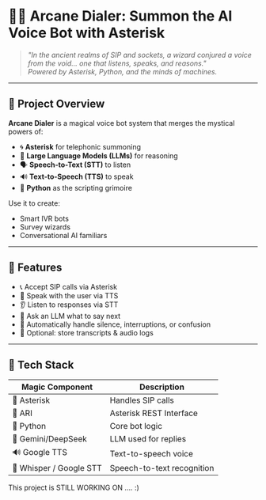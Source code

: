 
# 🧙‍♂️ Arcane Dialer: Summon the AI Voice Bot with Asterisk

> _"In the ancient realms of SIP and sockets, a wizard conjured a voice from the void... one that listens, speaks, and reasons."_  
> _Powered by Asterisk, Python, and the minds of machines._

---

## 🧭 Project Overview

**Arcane Dialer** is a magical voice bot system that merges the mystical powers of:

- 🌀 **Asterisk** for telephonic summoning
- 🧠 **Large Language Models (LLMs)** for reasoning
- 🗣️ **Speech-to-Text (STT)** to listen
- 🔊 **Text-to-Speech (TTS)** to speak
- 🐍 **Python** as the scripting grimoire

Use it to create:
- Smart IVR bots
- Survey wizards
- Conversational AI familiars

---

## 🧪 Features

- 📞 Accept SIP calls via Asterisk
- 🧞 Speak with the user via TTS
- 👂 Listen to responses via STT
- 🧠 Ask an LLM what to say next
- 🧹 Automatically handle silence, interruptions, or confusion
- 💾 Optional: store transcripts & audio logs

---

## 🧩 Tech Stack

| Magic Component    | Description |
|--------------------|-------------|
| 🧙 Asterisk         | Handles SIP calls |
| 🧪 ARI              | Asterisk REST Interface |
| 🐍 Python           | Core bot logic |
| 🧞 Gemini/DeepSeek  | LLM used for replies |
| 🔊 Google TTS       | Text-to-speech voice |
| 🧏 Whisper / Google STT | Speech-to-text recognition |

This project is 
STILL WORKING ON .... :)
